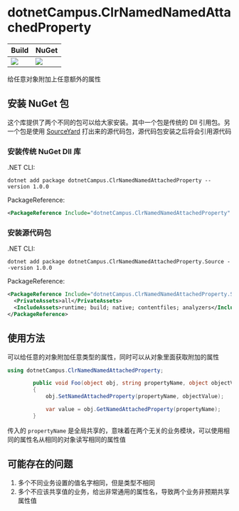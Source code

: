# dotnetCampus.ClrNamedNamedAttachedProperty

| Build | NuGet |
|--|--|
|![](https://github.com/dotnet-campus/dotnetCampus.ClrNamedNamedAttachedProperty/workflows/.NET%20Core/badge.svg)|[![](https://img.shields.io/nuget/v/dotnetCampus.ClrNamedNamedAttachedProperty.svg)](https://www.nuget.org/packages/dotnetCampus.ClrNamedNamedAttachedProperty)|

给任意对象附加上任意额外的属性

## 安装 NuGet 包

这个库提供了两个不同的包可以给大家安装。其中一个包是传统的 Dll 引用包。另一个包是使用 [SourceYard](https://github.com/dotnet-campus/SourceYard) 打出来的源代码包，源代码包安装之后将会引用源代码

### 安装传统 NuGet Dll 库

.NET CLI:

```
dotnet add package dotnetCampus.ClrNamedNamedAttachedProperty --version 1.0.0
```

PackageReference:

```xml
<PackageReference Include="dotnetCampus.ClrNamedNamedAttachedProperty" Version="1.0.0" />
```

### 安装源代码包


.NET CLI:

```
dotnet add package dotnetCampus.ClrNamedNamedAttachedProperty.Source --version 1.0.0
```

PackageReference:

```xml
<PackageReference Include="dotnetCampus.ClrNamedNamedAttachedProperty.Source" Version="1.0.0">
  <PrivateAssets>all</PrivateAssets>
  <IncludeAssets>runtime; build; native; contentfiles; analyzers</IncludeAssets>
</PackageReference>
```

## 使用方法

可以给任意的对象附加任意类型的属性，同时可以从对象里面获取附加的属性

```csharp
using dotnetCampus.ClrNamedNamedAttachedProperty;

        public void Foo(object obj, string propertyName, object objectValue)
        {
            obj.SetNamedAttachedProperty(propertyName, objectValue);

            var value = obj.GetNamedAttachedProperty(propertyName);
        }
```

传入的 `propertyName` 是全局共享的，意味着在两个无关的业务模块，可以使用相同的属性名从相同的对象读写相同的属性值

## 可能存在的问题

1. 多个不同业务设置的值名字相同，但是类型不相同
1. 多个不应该共享值的业务，给出非常通用的属性名，导致两个业务非预期共享属性值